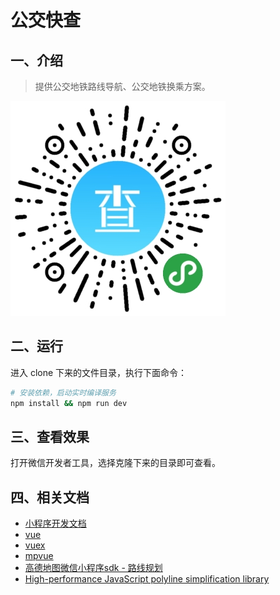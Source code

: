 # 公交快查

## 一、介绍

> 提供公交地铁路线导航、公交地铁换乘方案。

![image](./static/image/gh_c1cf07dd7cde_344-2.jpg)

## 二、运行

进入 clone 下来的文件目录，执行下面命令：

``` bash
# 安装依赖，启动实时编译服务
npm install && npm run dev
```

## 三、查看效果

打开微信开发者工具，选择克隆下来的目录即可查看。

## 四、相关文档

- [小程序开发文档](https://developers.weixin.qq.com/miniprogram/dev/index.html)
- [vue](https://cn.vuejs.org)
- [vuex](https://vuex.vuejs.org/zh-cn/)
- [mpvue](http://mpvue.com)
- [高德地图微信小程序sdk - 路线规划](http://lbs.amap.com/api/wx/guide/route/route)
- [High-performance JavaScript polyline simplification library](http://mourner.github.io/simplify-js)
